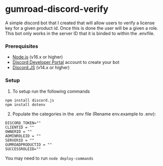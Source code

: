 # gumroad-discord-verify

A simple discord bot that I created that will allow users to verify a license key for a given product id. Once this is done the user will be a given a role. This bot only works in the server ID that it is binded to within the .envfile.

### Prerequisites

- [Node.js](https://nodejs.org/) (v16.x or higher)
- [Discord Developer Portal](https://discord.com/developers/applications) account to create your bot
- [Discord.JS](https://discord.js.org/) (v14.x or higher)

### Setup
1. To setup run the following commands
```npm
npm install discord.js
npm install dotenv
```

2. Populate the categories in the .env file (Rename env.example to .env):
```env   
DISCORD_TOKEN=""
CLIENTID = ""
OWNERID = ""
ADMINROLEID = ""
SERVERID = ""
GUMROADPRODUCTID = ""
SUCCESSROLEID=""
```

You may need to run `node deploy-commands`

